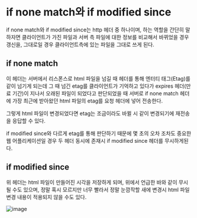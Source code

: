 # if none match와 if modified since



if none match와 if modified since는 http 헤더 중 하나이며, 하는 역할을 간단히 말하자면 클라이언트가 가진 파일과 서버 측 파일에 대한 정보를 비교해서 바뀌었을 경우 갱신을, 그대로일 경우 클라이언트측에 있는 파일을 그대로 쓰게 된다.




## if none match 

 이 헤더는 서버에서 리스폰스로 html 파일을 넘길 때 헤더를 통해 엔터티 태그(Etag)를 같이 넘기게 되는데 그 때 넘긴 etag를 클라이언트가 기억하고 있다가 expires 헤더(만료 기간)이 지나서 오래된 파일이 되었다고 판단되었을 때 서버로 if none match 헤더에 가장 최근에 받아왔던 html 파일의 etag를 요청 헤더에 넣어 전송한다. 



그렇게 html 파일이 변경되었다면 etag는 조금이라도 바뀔 시 같이 변경되기에 재전송을 응답할 수 있다.



if modified since와 다르게 etag를 통해 판단하기 때문에 몇 초의 오차 조차도 중요한 웹 어플리케이션일 경우 두 헤더 동시에 존재시 if modified since 헤더를 무시하게된다.





## if modified since

 위 헤더는 html 파일이 만들어진 시각을 저장하게 되며, 위에서 언급한 바와 같이 무시될 수도 있으며, 정말 혹시 모르지만 너무 빨라서 정말 눈깜작할 새에 변경시 html 파일 변경 내용이 적용되지 않을 수도 있다.





![image](https://user-images.githubusercontent.com/59428479/127323167-9b3df509-d11b-485f-be9d-bae8550ce96f.png)


